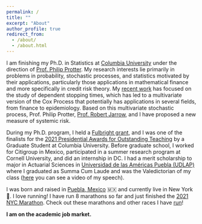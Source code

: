 ```yaml
---
permalink: /
title: ""
excerpt: "About"
author_profile: true
redirect_from:
  - /about/
  - /about.html
---
```


I am finishing my Ph.D. in Statistics at [Columbia University](https://stat.columbia.edu) under the direction of [Prof. Philip Protter](http://www.stat.columbia.edu/~protter/). My research interests lie primarily in problems in probability, stochastic processes, and statistics motivated by their applications, particularly those applications in mathematical finance and more specifically in credit risk theory. My [recent work](/publications/) has focused on the study of dependent stopping times, which has led to a multivariate version of the Cox Process that potentially has applications in several fields, from finance to epidemiology. Based on this multivariate stochastic process, Prof. Philip Protter, [Prof. Robert Jarrow](https://www.johnson.cornell.edu/faculty-research/faculty/raj15/), and I have proposed a new measure of systemic risk.

During my Ph.D. program, I held a [Fulbright grant](https://us.fulbrightonline.org/), and I was one of the finalists for the [2021 Presidential Awards for Outstanding Teaching](https://provost.columbia.edu/content/presidential-awards-outstanding-teaching) by a Graduate Student at Columbia University. Before graduate school, I worked for Citigroup in Mexico, participated in a summer research program at Cornell University, and did an internship in DC. I had a merit scholarship to major in Actuarial Sciences in [Universidad de las Américas Puebla (UDLAP)](https://www.udlap.mx/web/en/) where I graduated as Summa Cum Laude and was the Valedictorian of my class ([here](https://youtu.be/5GwOKZw3wdo?t=4943) you can see a video of my speech).

I was born and raised in [Puebla, Mexico](https://en.wikipedia.org/wiki/Puebla_(city)) 🇲🇽 and currently live in New York 🗽. I love running! I have run 8 marathons so far and just finished the [2021 NYC Marathon](/images/ale-quintos-nyc-marathon-2021.jpeg). Check out these marathons and other races I have [run](/runs/)!

**I am on the academic job market.**
